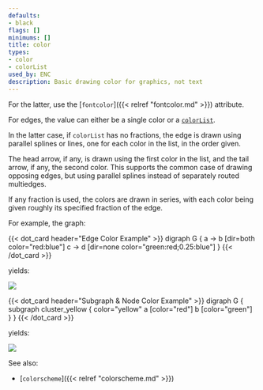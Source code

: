 ```yaml
---
defaults:
- black
flags: []
minimums: []
title: color
types:
- color
- colorList
used_by: ENC
description: Basic drawing color for graphics, not text
---
```

For the latter, use the
[`fontcolor`]({{< relref "fontcolor.md" >}}) attribute.

For edges, the value can either be a single color or a
[`colorList`](/docs/attr-types/colorList/).

In the latter case, if `colorList` has no fractions,
the edge is drawn using parallel splines or lines,
one for each color in the list, in the order given.

The head arrow, if any, is drawn using the first color in the list,
and the tail arrow, if any, the second color. This supports the common
case of drawing opposing edges, but using parallel splines instead of
separately routed multiedges. 

If any fraction is used, the colors are drawn in series, with each color
being given roughly its specified fraction of the edge.

For example, the graph:

{{< dot_card header="Edge Color Example" >}}
digraph G {
  a -> b [dir=both color="red:blue"]
  c -> d [dir=none color="green:red;0.25:blue"]
}
{{< /dot_card >}}

yields:

![](/doc/info/colorlist.svg)

{{< dot_card header="Subgraph & Node Color Example" >}}
digraph G {
  subgraph cluster_yellow {
    color="yellow"
    a [color="red"]
    b [color="green"]
  }
}
{{< /dot_card >}}

yields:

![](/doc/info/subgraph_node_color.svg)

See also:

- [`colorscheme`]({{< relref "colorscheme.md" >}})
